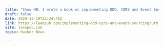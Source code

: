 ```yaml
---
title: "Show HN: I wrote a book on implementing DDD, CQRS and Event Sourcing"
draft: false
date: 2020-12-19T22:24:46Z
link: https://leanpub.com/implementing-ddd-cqrs-and-event-sourcing?utm_medium=RSS&utm_source=hune
site: leanpub.com
topic: Hacker News  

---
```

